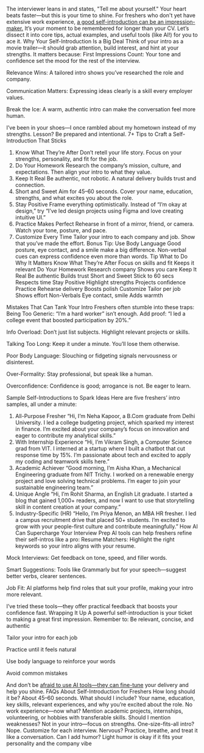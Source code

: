 
The interviewer leans in and states, "Tell me about yourself." Your heart beats faster—but this is your time to shine.
For freshers who don't yet have extensive work experience, <a href="https://nediaz.com/blog/self-introduction-freshers">a good self-introduction can be an impression-maker.</a> It’s your moment to be remembered for longer than your CV. Let’s dissect it into core tips, actual examples, and useful tools (like AI!) for you to ace it.
Why Your Self-Introduction Is a Big Deal
Think of your intro as a movie trailer—it should grab attention, build interest, and hint at your strengths. It matters because:
First Impressions Count: Your tone and confidence set the mood for the rest of the interview.


Relevance Wins: A tailored intro shows you’ve researched the role and company.


Communication Matters: Expressing ideas clearly is a skill every employer values.


Break the Ice: A warm, authentic intro can make the conversation feel more human.


I’ve been in your shoes—I once rambled about my hometown instead of my strengths. Lesson? Be prepared and intentional.
7+ Tips to Craft a Self-Introduction That Sticks
1. Know What They’re After
 Don’t retell your life story. Focus on your strengths, personality, and fit for the job.
2. Do Your Homework
 Research the company’s mission, culture, and expectations. Then align your intro to what they value.
3. Keep It Real
 Be authentic, not robotic. A natural delivery builds trust and connection.
4. Short and Sweet
 Aim for 45–60 seconds. Cover your name, education, strengths, and what excites you about the role.
5. Stay Positive
 Frame everything optimistically. Instead of “I’m okay at design,” try “I’ve led design projects using Figma and love creating intuitive UI.”
6. Practice Makes Perfect
 Rehearse in front of a mirror, friend, or camera. Watch your tone, posture, and pace.
7. Customize Every Time
 Tailor your intro to each company and job. Show that you’ve made the effort.
Bonus Tip: Use Body Language
 Good posture, eye contact, and a smile make a big difference. Non-verbal cues can express confidence even more than words.
Tip
What to Do
Why It Matters
Know What They’re After
Focus on skills and fit
Keeps it relevant
Do Your Homework
Research company
Shows you care
Keep It Real
Be authentic
Builds trust
Short and Sweet
Stick to 60 secs
Respects time
Stay Positive
Highlight strengths
Projects confidence
Practice
Rehearse delivery
Boosts polish
Customize
Tailor per job
Shows effort
Non-Verbals
Eye contact, smile
Adds warmth


Mistakes That Can Tank Your Intro
Freshers often stumble into these traps:
Being Too Generic: “I’m a hard worker” isn’t enough. Add proof: “I led a college event that boosted participation by 20%.”


Info Overload: Don’t just list subjects. Highlight relevant projects or skills.


Talking Too Long: Keep it under a minute. You’ll lose them otherwise.


Poor Body Language: Slouching or fidgeting signals nervousness or disinterest.


Over-Formality: Stay professional, but speak like a human.


Overconfidence: Confidence is good; arrogance is not. Be eager to learn.


Sample Self-Introductions to Spark Ideas
Here are five freshers’ intro samples, all under a minute:
1. All-Purpose Fresher
 “Hi, I’m Neha Kapoor, a B.Com graduate from Delhi University. I led a college budgeting project, which sparked my interest in finance. I’m excited about your company’s focus on innovation and eager to contribute my analytical skills.”
2. With Internship Experience
 “Hi, I’m Vikram Singh, a Computer Science grad from VIT. I interned at a startup where I built a chatbot that cut response time by 15%. I’m passionate about tech and excited to apply my coding and teamwork skills here.”
3. Academic Achiever
 “Good morning, I’m Aisha Khan, a Mechanical Engineering graduate from NIT Trichy. I worked on a renewable energy project and love solving technical problems. I’m eager to join your sustainable engineering team.”
4. Unique Angle
 “Hi, I’m Rohit Sharma, an English Lit graduate. I started a blog that gained 1,000+ readers, and now I want to use that storytelling skill in content creation at your company.”
5. Industry-Specific (HR)
 “Hello, I’m Priya Menon, an MBA HR fresher. I led a campus recruitment drive that placed 50+ students. I’m excited to grow with your people-first culture and contribute meaningfully.”
How AI Can Supercharge Your Interview Prep
AI tools can help freshers refine their self-intros like a pro:
Resume Matchers: Highlight the right keywords so your intro aligns with your resume.


Mock Interviews: Get feedback on tone, speed, and filler words.


Smart Suggestions: Tools like Grammarly but for your speech—suggest better verbs, clearer sentences.


Job Fit: AI platforms help find roles that suit your profile, making your intro more relevant.


I’ve tried these tools—they offer practical feedback that boosts your confidence fast.
Wrapping It Up
A powerful self-introduction is your ticket to making a great first impression. Remember to:
Be relevant, concise, and authentic


Tailor your intro for each job


Practice until it feels natural


Use body language to reinforce your words


Avoid common mistakes


And don’t be <a href="https://nediaz.com/blog/self-introduction-freshers">afraid to use AI tools—they can fine-tune</a> your delivery and help you shine.
FAQs About Self-Introduction for Freshers
How long should it be?
 About 45–60 seconds.
What should I include?
 Your name, education, key skills, relevant experiences, and why you’re excited about the role.
No work experience—now what?
 Mention academic projects, internships, volunteering, or hobbies with transferable skills.
Should I mention weaknesses?
 Not in your intro—focus on strengths.
One-size-fits-all intro?
 Nope. Customize for each interview.
Nervous?
 Practice, breathe, and treat it like a conversation.
Can I add humor?
 Light humor is okay if it fits your personality and the company vibe

